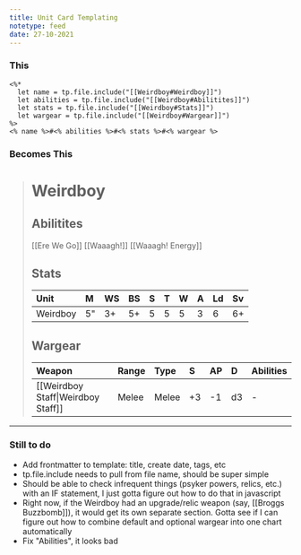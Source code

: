 ```yaml
---
title: Unit Card Templating
notetype: feed
date: 27-10-2021
---
```


### **This**
```
<%*
  let name = tp.file.include("[[Weirdboy#Weirdboy]]")
  let abilities = tp.file.include("[[Weirdboy#Abilitites]]")
  let stats = tp.file.include("[[Weirdboy#Stats]]")
  let wargear = tp.file.include("[[Weirdboy#Wargear]]")
%>
<% name %>#<% abilities %>#<% stats %>#<% wargear %>
```

### Becomes **This**

> # Weirdboy
>
> ## Abilitites
>
> [[Ere We Go]]
> [[Waaagh!]]
> [[Waaagh! Energy]]
>
> ## Stats
>
> | Unit     | M   | WS  | BS  | S   | T   | W   | A   | Ld  | Sv  |
> |:-------- |:--- |:--- |:--- |:--- |:--- |:--- |:--- |:--- |:--- |
> | Weirdboy | 5"  | 3+  | 5+  | 5   | 5   | 5   | 3   | 6   | 6+  |
>
> ## Wargear
>
> | Weapon             | Range | Type  | S   | AP  | D   | Abilities |
> |:------------------ |:----- |:----- |:--- |:--- |:--- |:--------- |
> | [[Weirdboy Staff\|Weirdboy Staff]] | Melee | Melee | +3  | -1  | d3  | -         |

---

### Still to do
- Add frontmatter to template: title, create date, tags, etc
- tp.file.include needs to pull from file name, should be super simple
- Should be able to check infrequent things (psyker powers, relics, etc.) with an IF statement, I just gotta figure out how to do that in javascript
- Right now, if the Weirdboy had an upgrade/relic weapon (say, [[Broggs Buzzbomb]]), it would get its own separate section. Gotta see if I can figure out how to combine default and optional wargear into one chart automatically
- Fix "Abilities", it looks bad